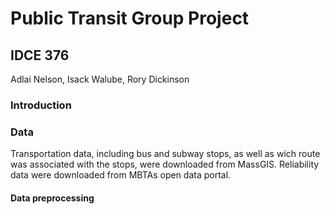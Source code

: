 # Public Transit Group Project
## IDCE 376
Adlai Nelson, Isack Walube, Rory Dickinson

### Introduction



### Data

Transportation data, including bus and subway stops, as well as wich route was associated with the stops, were downloaded from MassGIS. Reliability data were downloaded from MBTAs open data portal. 


#### Data preprocessing

